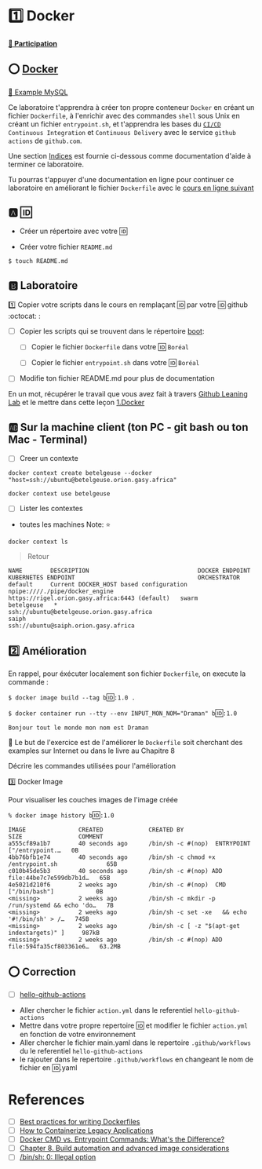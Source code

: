 # :one: Docker

#### [:tada: Participation](.scripts/Participation.md)

## :o: [Docker](../D.Docker)

[:tada: Example MySQL](Example.md)


Ce laboratoire t'apprendra à créer ton propre conteneur `Docker` en créant un fichier `Dockerfile`, à l'enrichir avec des commandes `shell` sous Unix en créant un fichier `entrypoint.sh`, et t'apprendra les bases du [`CI/CD`](https://en.wikipedia.org/wiki/CI/CD) `Continuous Integration` et `Continuous Delivery` avec le service `github actions` de `github.com`.

Une section [Indices](#fire-indices) est fournie ci-dessous comme documentation d'aide à terminer ce laboratoire.

Tu pourras t'appuyer d'une documentation en ligne pour continuer ce laboratoire en améliorant le fichier `Dockerfile` avec le [cours en ligne suivant](https://www.linkedin.com/learning/docker-essential-training-3-image-creation-management-and-registry/analyzing-a-dockerfile)

## :a: :id:

* Créer un répertoire avec votre :id:

* Créer votre fichier `README.md`

```
$ touch README.md
```

## :b: Laboratoire

:one: Copier votre scripts dans le cours en remplaçant :id: par votre :id: github :octocat: :

- [ ] Copier les scripts qui se trouvent dans le répertoire [boot](boot):

  - [ ] Copier le fichier `Dockerfile` dans votre :id: `Boréal` 

  - [ ] Copier le fichier `entrypoint.sh` dans votre :id: `Boréal` 


- [ ] Modifie ton fichier README.md pour plus de documentation


En un mot, récupérer le travail que vous avez fait à travers [Github Leaning Lab](https://lab.github.com/CollegeBoreal) et le mettre dans cette leçon [1.Docker](../1.Docker)


## :ab: Sur la machine client (ton PC - git bash ou ton Mac - Terminal)

- [ ] Creer un contexte

```
docker context create betelgeuse --docker "host=ssh://ubuntu@betelgeuse.orion.gasy.africa"
```

```
docker context use betelgeuse
```

- [ ] Lister les contextes 

* toutes les machines Note: :star:

```
docker context ls
```
> Retour
```
NAME        DESCRIPTION                               DOCKER ENDPOINT                        KUBERNETES ENDPOINT                                   ORCHESTRATOR
default     Current DOCKER_HOST based configuration   npipe:////./pipe/docker_engine         https://rigel.orion.gasy.africa:6443 (default)   swarm
betelgeuse   *                                        ssh://ubuntu@betelgeuse.orion.gasy.africa             
saiph                                                 ssh://ubuntu@saiph.orion.gasy.africa                              
```

## :two: Amélioration

En rappel, pour éxécuter localement son fichier `Dockerfile`, on execute la commande :

`$ docker image build --tag b`:id:`:1.0 .`

`$ docker container run --tty --env INPUT_MON_NOM="Draman" b`:id:`:1.0`

`Bonjour tout le monde mon nom est Draman`

:bookmark: Le but de l'exercice est de l'améliorer le `Dockerfile` soit cherchant des examples sur Internet ou dans le livre au Chapitre 8

Décrire les commandes utilisées pour l'amélioration

:three: Docker Image

Pour visualiser les couches images de l'image créée

`% docker image history b`:id:`:1.0`
```
IMAGE               CREATED             CREATED BY                                      SIZE                COMMENT
a555cf89a1b7        40 seconds ago      /bin/sh -c #(nop)  ENTRYPOINT ["/entrypoint.…   0B                  
4bb76bfb1e74        40 seconds ago      /bin/sh -c chmod +x /entrypoint.sh              65B                 
c010b45de5b3        40 seconds ago      /bin/sh -c #(nop) ADD file:44be7c7e599db7b1d…   65B                 
4e5021d210f6        2 weeks ago         /bin/sh -c #(nop)  CMD ["/bin/bash"]            0B                  
<missing>           2 weeks ago         /bin/sh -c mkdir -p /run/systemd && echo 'do…   7B                  
<missing>           2 weeks ago         /bin/sh -c set -xe   && echo '#!/bin/sh' > /…   745B                
<missing>           2 weeks ago         /bin/sh -c [ -z "$(apt-get indextargets)" ]     987kB               
<missing>           2 weeks ago         /bin/sh -c #(nop) ADD file:594fa35cf803361e6…   63.2MB   
```

## :o: Correction

- [ ] [hello-github-actions](https://github.com/b300098957/hello-github-actions)

- Aller chercher le fichier `action.yml` dans le referentiel `hello-github-actions`
- Mettre dans votre propre repertoire :id: et modifier le fichier `action.yml` en fonction de votre environnement
- Aller chercher le fichier main.yaml dans le repertoire `.github/workflows` du le referentiel `hello-github-actions`
- le rajouter dans le repertoire `.github/workflows` en changeant le nom de fichier en :id:.yaml 


# References

- [ ] [Best practices for writing Dockerfiles](https://docs.docker.com/develop/develop-images/dockerfile_best-practices)
- [ ] [How to Containerize Legacy Applications](https://phoenixnap.com/kb/how-to-containerize-applications)
- [ ] [Docker CMD vs. Entrypoint Commands: What's the Difference?](https://phoenixnap.com/kb/docker-cmd-vs-entrypoint)
- [ ] [Chapter 8. Build automation and advanced image considerations](https://livebook.manning.com/book/docker-in-action/chapter-8)
- [ ] [/bin/sh: 0: Illegal option](https://github.com/carlossg/docker-maven/issues/114#issuecomment-527748335)
